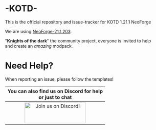 -KOTD- 
======
This is the official repository and issue-tracker for KOTD 1.21.1 NeoForge

We are using [NeoForge-21.1.203](https://maven.neoforged.net/releases/net/neoforged/neoforge/21.1.203/neoforge-21.1.203-installer.jar).

"__Knights of the dark__" the community project, everyone is invited to help and create an *amazing* modpack.

Need Help?
======
When reporting an issue, please follow the templates!

|You can also find us on Discord for help<br>or just to chat|
|:------------:|
|<a href="https://discord.gg/5zQdarGyss"><img src="https://discordapp.com/assets/fc0b01fe10a0b8c602fb0106d8189d9b.png" alt="Join us on Discord!"  width="200" height="68"></a>|
<br>
